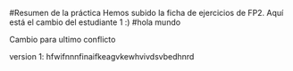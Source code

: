 #Resumen de la práctica
Hemos subido la ficha de ejercicios de FP2.
Aquí está el cambio del estudiante 1 :)
#hola mundo

Cambio para ultimo conflicto


version 1:
hfwifnnnfinaifkeagvkewhvivdsvbedhnrd


